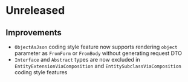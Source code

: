 # Unreleased

## Improvements

- `ObjectAsJson` coding style feature now supports rendering `object` parameter
  as `FromForm` or `FromBody` without generating request DTO
- `Interface` and `Abstract` types are now excluded in 
  `EntityExtensionViaComposition` and `EntitySubclassViaComposition` coding
  style features